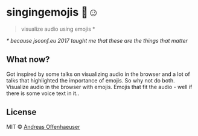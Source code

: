 # singingemojis 🎤☺️
> visualize audio using emojis *

_* because jsconf.eu 2017 taught me that these are the things that matter_

## What now?

Got inspired by some talks on visualizing audio in the browser and a lot of talks that highlighted the importance of emojis.
So why not do both.
Visualize audio in the browser with emojis. Emojis that fit the audio - well if there is some voice text in it..

## License

MIT © [Andreas Offenhaeuser](http://anoff.io)
